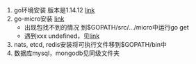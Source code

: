 1. go环境安装 版本是1.14.12 [link](https://zhuanlan.zhihu.com/p/137707249?from_voters_page=true)
2. go-micro安装 [link](https://zhuanlan.zhihu.com/p/252428619)
   - 出现包找不到的情况 到$GOPATH/src/.../micro中运行go get
   - 遇到xxx undefined，见[link](https://blog.csdn.net/weixin_47345907/article/details/109001452)
3. nats, etcd, redis安装将可执行文件移到$GOPATH/bin中
4. 数据库mysql，mongodb见同级文件夹